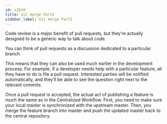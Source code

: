 ```yaml
---
id: s2b10
title: Git merge Part2
sidebar_label: Git merge Part2
---
```




Code review is a major benefit of pull requests, but they’re actually designed to be a generic way to talk about code.

 You can think of pull requests as a discussion dedicated to a particular branch.

 This means that they can also be used much earlier in the development process.
 For example, if a developer needs help with a particular feature, all they have to do is file a pull request. Interested parties will be notified automatically, and they’ll be able to see the question right next to the relevant commits.



Once a pull request is accepted, the actual act of publishing a feature is much the same as in the Centralized Workflow. First, you need to make sure your local master is synchronized with the upstream master. Then, you merge the feature branch into master and push the updated master back to the central repository.
